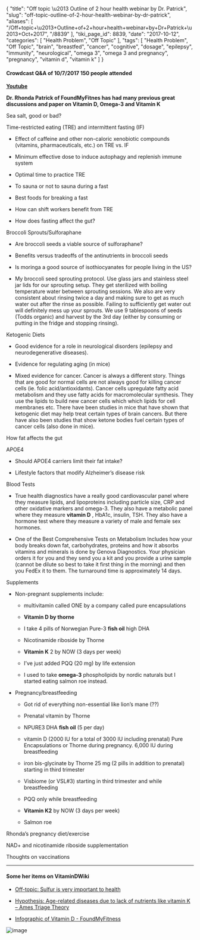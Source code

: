 {
    "title": "Off topic \u2013 Outline of 2 hour health webinar by Dr. Patrick",
    "slug": "off-topic-outline-of-2-hour-health-webinar-by-dr-patrick",
    "aliases": [
        "/Off+topic+\u2013+Outline+of+2+hour+health+webinar+by+Dr+Patrick+\u2013+Oct+2017",
        "/8839"
    ],
    "tiki_page_id": 8839,
    "date": "2017-10-12",
    "categories": [
        "Health Problem",
        "Off Topic"
    ],
    "tags": [
        "Health Problem",
        "Off Topic",
        "brain",
        "breastfed",
        "cancer",
        "cognitive",
        "dosage",
        "epilepsy",
        "immunity",
        "neurological",
        "omega 3",
        "omega 3 and pregnancy",
        "pregnancy",
        "vitamin d",
        "vitamin k"
    ]
}


#### Crowdcast Q&A of 10/7/2017  150 people attended

 **[Youtube](https://www.youtube.com/watch?time_continue=20&v=KzYH-boMjr4)** 

 **Dr. Rhonda Patrick of FoundMyFitnes has had many previous great discussions and paper on Vitamin D, Omega-3 and Vitamin K** 

Sea salt, good or bad?

Time-restricted eating (TRE) and intermittent fasting (IF)

* Effect of caffeine and other non-caloric xenobiotic compounds (vitamins, pharmaceuticals, etc.) on TRE vs. IF

* Minimum effective dose to induce autophagy and replenish immune system

* Optimal time to practice TRE

* To sauna or not to sauna during a fast

* Best foods for breaking a fast

* How can shift workers benefit from TRE

* How does fasting affect the gut?

Broccoli Sprouts/Sulforaphane

* Are broccoli seeds a viable source of sulforaphane?

* Benefits versus tradeoffs of the antinutrients in broccoli seeds

* Is moringa a good source of isothiocyanates for people living in the US?

* My broccoli seed sprouting protocol. Use glass jars and stainless steel jar lids for our sprouting setup. They get sterilized with boiling temperature water between sprouting sessions. We also are very consistent about rinsing twice a day and making sure to get as much water out after the rinse as possible. Failing to sufficiently get water out will definitely mess up your sprouts. We use 9 tablespoons of seeds (Todds organic) and harvest by the 3rd day (either by consuming or putting in the fridge and stopping rinsing).

Ketogenic Diets

* Good evidence for a role in neurological disorders (epilepsy and neurodegenerative diseases).

* Evidence for regulating aging (in mice)

* Mixed evidence for cancer. Cancer is always a different story. Things that are good for normal cells are not always good for killing cancer cells (ie. folic acid/antioxidants). Cancer cells upregulate fatty acid metabolism and they use fatty acids for macromolecular synthesis. They use the lipids to build new cancer cells which which lipids for cell membranes etc. There have been studies in mice that have shown that ketogenic diet may help treat certain types of brain cancers. But there have also been studies that show ketone bodies fuel certain types of cancer cells (also done in mice). 

How fat affects the gut

APOE4

* Should APOE4 carriers limit their fat intake?

* Lifestyle factors that modify Alzheimer’s disease risk 

Blood Tests

* True health diagnostics have a really good cardiovascular panel where they measure lipids, and lipoproteins including particle size, CRP and other oxidative markers and omega-3. They also have a metabolic panel where they measure  **vitamin D** , HbA1c, insulin, TSH. They also have a hormone test where they measure a variety of male and female sex hormones.

* One of the Best Comprehensive Tests on Metabolism Includes how your body breaks down fat, carbohydrates, proteins and how it absorbs vitamins and minerals is done by Genova Diagnostics. Your physician orders it for you and they send you a kit and you provide a urine sample (cannot be dilute so best to take it first thing in the morning) and then you FedEx it to them. The turnaround time is approximately 14 days.

Supplements

* Non-pregnant supplements include: 

   * multivitamin called ONE  by a company called pure encapsulations

   *  **Vitamin D by thorne** 

   * I take 4 pills of Norwegian Pure-3 **fish oil**  high DHA

   * Nicotinamide riboside by Thorne

   *  **Vitamin K** 2 by NOW (3 days per week)

   * I’ve just added PQQ (20 mg) by life extension

   * I used to take  **omega-3**  phospholipids by nordic naturals but I started eating salmon roe instead.

* Pregnancy/breastfeeding

   * Got rid of everything non-essential like lion’s mane (??)

   * Prenatal vitamin by Thorne

   * NPURE3 DHA **fish oil**  (5 per day)

   * vitamin D (2000 IU for a total of 3000 IU including prenatal) Pure Encapsulations or Thorne during pregnancy. 6,000 IU during breastfeeding

   * iron bis-glycinate by Thorne 25 mg (2 pills in addition to prenatal) starting in third trimester

   * Visbiome (or VSL#3) starting in third trimester and while breastfeeding 

   * PQQ only while breastfeeding

   *  **Vitamin K2**  by NOW (3 days per week)

   * Salmon roe

Rhonda’s pregnancy diet/exercise

NAD+ and nicotinamide riboside supplementation

Thoughts on vaccinations

---

#### Some her items on VitaminDWiki

* [Off-topic: Sulfur is very important to health](/posts/off-topic-sulfur-is-very-important-to-health)

* [Hypothesis: Age-related diseases due to lack of nutrients like vitamin K – Ames Triage Theory](/posts/hypothesis-age-related-diseases-due-to-lack-of-nutrients-like-vitamin-k-ames-triage-theory)

* [Infographic of Vitamin D - FoundMyFitness](/posts/infographic-of-vitamin-d-foundmyfitness)

<img src="/attachments/d3.mock.jpg" alt="image">